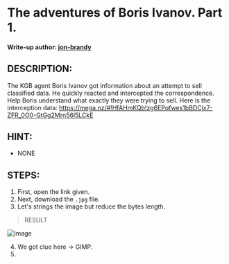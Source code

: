 # The adventures of Boris Ivanov. Part 1. 
#### Write-up author: [jon-brandy](https://github.com/jon-brandy)
## DESCRIPTION:
The KGB agent Boris Ivanov got information about an attempt to sell classified data. 
He quickly reacted and intercepted the correspondence. Help Boris understand what exactly they were trying to sell. 
Here is the interception data: https://mega.nz/#!HfAHmKQb!zg6EPqfwes1bBDCjx7-ZFR_0O0-GtGg2Mrn56l5LCkE
## HINT:
- NONE
## STEPS:
1. First, open the link given.
2. Next, download the `.jpg` file.
3. Let's strings the image but reduce the bytes length.

> RESULT

![image](https://user-images.githubusercontent.com/70703371/194752986-ab5f8220-92ad-453c-bd3a-d81588b23d74.png)


4. We got clue here -> GIMP.
5. 
